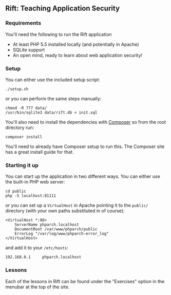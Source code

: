 ## Rift: Teaching Application Security

### Requirements

You'll need the following to run the Rift application

- At least PHP 5.5 installed locally (and potentially in Apache)
- SQLite support
- An open mind, ready to learn about web application security!

### Setup

You can either use the included setup script:

```
./setup.sh
```

or you can perform the same steps manually:

```
chmod -R 777 data/
/usr/bin/sqlite3 data/rift.db < init.sql
```

You'll also need to install the dependencies with [Composer](https://getcomposer.org) so from the root directory run:

```
composer install
```

You'll need to already have Composer setup to run this. The Composer site has a great install guide for that.

### Starting it up

You can start up the application in two different ways. You can either use the built-in PHP web server:

```
cd public
php -S localhost:81111
```

or you can set up a `VirtualHost` in Apache pointing it to the `public/` directory (with your own paths
substituted in of course):

```
<VirtualHost *:80>
	ServerName phparch.localhost
	DocumentRoot /var/www/phparch/public
	ErrorLog "/var/log/www/phparch-error_log"
</VirtualHost>
```

and add it to your `/etc/hosts`:

```
192.168.0.1     phparch.localhost
```

### Lessons

Each of the lessons in Rift can be found under the "Exercises" option in the menubar at the top of the site.
